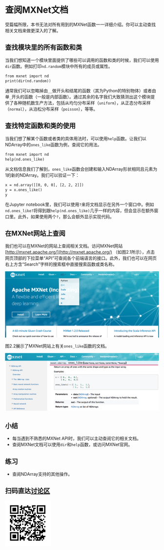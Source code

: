 # 查阅MXNet文档

受篇幅所限，本书无法对所有用到的MXNet函数一一详细介绍。你可以主动查找相关文档来做更深入的了解。

## 查找模块里的所有函数和类

当我们想知道一个模块里面提供了哪些可以调用的函数和类的时候，我们可以使用`dir`函数。例如打印`nd.random`模块中所有的成员或属性。

```{.python .input  n=1}
from mxnet import nd
print(dir(nd.random))
```

通常我们可以忽略掉由`__`做开头和结尾的函数（其为Python的特别物体）或者由单`_`开头的函数（一般是内部函数）。通过其余的名字我们大致猜测出这个模块提供了各种随机数生产方法，包括从均匀分布采样（`uniform`），从正态分布采样（`normal`），从泊松分布采样（`poisson`），等等。

## 查找特定函数和类的使用

当我们想了解某个函数或者类的具体用法时，可以使用`help`函数。让我们以NDArray中的`ones_like`函数为例，查阅它的用法。

```{.python .input}
from mxnet import nd
help(nd.ones_like) 
```

从文档信息我们了解到，`ones_like`函数会创建和输入NDArray形状相同且元素为1的新的NDArray。我们可以验证一下：

```{.python .input}
x = nd.array([[0, 0, 0], [2, 2, 2]])
y = x.ones_like()
y
```

在Jupyter notebook里，我们可以使用`?`来将文档显示在另外一个窗口中。例如`nd.ones_like?`将得到跟`help(nd.ones_like)`几乎一样的内容，但会显示在额外窗口里。此外，如果使用两个`?`，那么会额外显示实现代码。

## 在MXNet网站上查阅

我们也可以在MXNet的网站上查阅相关文档。访问MXNet网站 [http://mxnet.apache.org/](http://mxnet.apache.org/) （如图2.1所示），点击网页顶部的下拉菜单“API”可查阅各个前端语言的接口。此外，我们也可以在网页右上方含“Search”字样的搜索框中直接搜索函数或类名称。

![MXNet官方网站（mxnet.apache.org）。点击顶部的下拉菜单“API”可查阅各个前端语言的API。在右上方含“Search”字样的搜索框中也可直接搜索API名称。](../img/mxnet-website.png)

图2.2展示了MXNet网站上有关`ones_like`函数的文档。

![MXNet网站上有关`ones_like`函数的文档。](../img/ones_like.png)

## 小结

* 每当遇到不熟悉的MXNet API时，我们可以主动查阅它的相关文档。
* 查阅MXNet文档可以使用`dir`和`help`函数，或访问MXNet官网。


## 练习

* 查阅NDArray支持的其他操作。


## 扫码直达[讨论区](https://discuss.gluon.ai/t/topic/7116)

![](../img/qr_lookup-api.svg)
